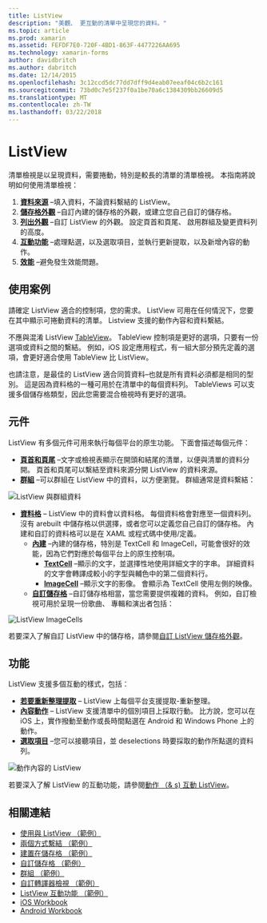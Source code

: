 ```yaml
---
title: ListView
description: "美觀、 更互動的清單中呈現您的資料。"
ms.topic: article
ms.prod: xamarin
ms.assetid: FEFDF7E0-720F-4BD1-863F-4477226AA695
ms.technology: xamarin-forms
author: davidbritch
ms.author: dabritch
ms.date: 12/14/2015
ms.openlocfilehash: 3c12ccd5dc77dd7dff9d4eab07eeaf04c6b2c161
ms.sourcegitcommit: 73bd0c7e5f237f0a1be70a6c1384309bb26609d5
ms.translationtype: MT
ms.contentlocale: zh-TW
ms.lasthandoff: 03/22/2018
---
```

# <a name="listview"></a>ListView

清單檢視是以呈現資料，需要捲動，特別是較長的清單的清單檢視。 本指南將說明如何使用清單檢視：

1. **[資料來源](data-and-databinding.md)** &ndash;填入資料，不論資料繫結的 ListView。
2. **[儲存格外觀](customizing-cell-appearance.md)** &ndash;自訂內建的儲存格的外觀，或建立您自己自訂的儲存格。
3. **[列出外觀](customizing-list-appearance.md)** &ndash;自訂 ListView 的外觀。 設定頁首和頁尾、 啟用群組及變更資料列的高度。
4. **[互動功能](interactivity.md)** &ndash;處理點選，以及選取項目，並執行更新提取，以及新增內容的動作。
5. **[效能](performance.md)** &ndash;避免發生效能問題。

## <a name="use-cases"></a>使用案例
請確定 ListView 適合的控制項，您的需求。 ListView 可用在任何情況下，您要在其中顯示可捲動資料的清單。 Listview 支援的動作內容和資料繫結。

不應與混淆 ListView [TableView](~/xamarin-forms/user-interface/tableview.md)。 TableView 控制項是更好的選項，只要有一份選項或資料之間的繫結。 例如，iOS 設定應用程式，有一組大部分預先定義的選項，會更好適合使用 TableView 比 ListView。

也請注意，是最佳的 ListView 適合同質資料&ndash;也就是所有資料必須都是相同的型別。 這是因為資料格的一種可用於在清單中的每個資料列。 TableViews 可以支援多個儲存格類型，因此您需要混合檢視時有更好的選項。


## <a name="components"></a>元件
ListView 有多個元件可用來執行每個平台的原生功能。 下面會描述每個元件：

- **[頁首和頁尾](customizing-list-appearance.md#Headers_and_Footers)** &ndash;文字或檢視表顯示在開頭和結尾的清單，以便與清單的資料分開。 頁首和頁尾可以繫結至資料來源分開 ListView 的資料來源。
- **[群組](customizing-list-appearance.md#Grouping)** &ndash;可以群組在 ListView 中的資料，以方便瀏覽。 群組通常是資料繫結：

![](images/grouping-depth.png "ListView 與群組資料")

- **[資料格](customizing-cell-appearance.md)** &ndash; ListView 中的資料會以資料格。 每個資料格會對應至一個資料列。 沒有 arebuilt 中儲存格以供選擇，或者您可以定義您自己自訂的儲存格。 內建和自訂的資料格可以是在 XAML 或程式碼中使用/定義。
  - **[內建](customizing-cell-appearance.md#Built_in_Cells)** &ndash;內建的儲存格，特別是 TextCell 和 ImageCell，可能會很好的效能，因為它們對應於每個平台上的原生控制項。
    - **[TextCell](customizing-cell-appearance.md#TextCell)**  &ndash;顯示的文字，並選擇性地使用詳細文字的字串。 詳細資料的文字會轉譯成較小的字型與輔色中的第二個資料行。
    - **[ImageCell](customizing-cell-appearance.md#ImageCell)**  &ndash;顯示文字的影像。 會顯示為 TextCell 使用左側的映像。
  - **[自訂儲存格](customizing-cell-appearance.md#customcells)** &ndash;自訂儲存格相當，當您需要提供複雜的資料。 例如，自訂檢視可用於呈現一份歌曲、 專輯和演出者包括：

![](images/image-cell-default.png "ListView ImageCells")

若要深入了解自訂 ListView 中的儲存格，請參閱[自訂 ListView 儲存格外觀](customizing-cell-appearance.md)。

## <a name="functionality"></a>功能
ListView 支援多個互動的樣式，包括：

- **[若要重新整理提取](interactivity.md#Pull_to_Refresh)** &ndash; ListView 上每個平台支援提取-重新整理。
- **[內容動作](interactivity.md#Context_Actions)** &ndash; ListView 支援清單中的個別項目上採取行動。 比方說，您可以在 iOS 上，實作撥動至動作或長時間點選在 Android 和 Windows Phone 上的動作。
- **[選取項目](interactivity.md#selectiontaps)** &ndash;您可以接聽項目，並 deselections 時要採取的動作所點選的資料列。

![](images/context-default.png "動作內容的 ListView")

若要深入了解 ListView 的互動功能，請參閱[動作 （& s) 互動 ListView](interactivity.md)。


## <a name="related-links"></a>相關連結

- [使用與 ListView （範例）](https://developer.xamarin.com/samples/WorkingWithListview)
- [兩個方式繫結 （範例）](https://developer.xamarin.com/samples/xamarin-forms/UserInterface/ListView/SwitchEntryTwoBinding)
- [建置在儲存格 （範例）](https://developer.xamarin.com/samples/xamarin-forms/UserInterface/ListView/BuiltInCells)
- [自訂儲存格 （範例）](https://developer.xamarin.com/samples/xamarin-forms/UserInterface/ListView/CustomCells)
- [群組 （範例）](https://developer.xamarin.com/samples/xamarin-forms/UserInterface/ListView/Grouping)
- [自訂轉譯器檢視 （範例）](https://developer.xamarin.com/samples/xamarin-forms/UserInterface/ListView/WorkingWithListviewNative)
- [ListView 互動功能 （範例）](https://developer.xamarin.com/samples/xamarin-forms/UserInterface/ListView/interactivity)
- [iOS Workbook](https://developer.xamarin.com/workbooks/xamarin-forms/user-interface/listview/ListView1-ios.workbook)
- [Android Workbook](https://developer.xamarin.com/workbooks/xamarin-forms/user-interface/listview/ListView1-android.workbook)
